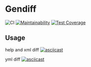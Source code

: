 # Gendiff
![CI](https://github.com/ava239/php-project-lvl2/workflows/CI/badge.svg)
[![Maintainability](https://api.codeclimate.com/v1/badges/25ef186196e3546e1b1a/maintainability)](https://codeclimate.com/github/ava239/php-project-lvl2/maintainability)
[![Test Coverage](https://api.codeclimate.com/v1/badges/25ef186196e3546e1b1a/test_coverage)](https://codeclimate.com/github/ava239/php-project-lvl2/test_coverage)

## Usage
help and xml diff
[![asciicast](https://asciinema.org/a/350477.svg)](https://asciinema.org/a/350477)

yml diff
[![asciicast](https://asciinema.org/a/351099.svg)](https://asciinema.org/a/351099)